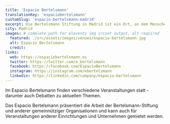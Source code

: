 ```yaml
---
title: 'Espacio Bertelsmann'
translationKey: 'espaciobertelsmann'
customSlug: 'espacio-bertelsmann-madrid'
excerpt: Die Bertelsmann Stiftung in Madrid ist ein Ort, an dem Menschen zusammenkommen, lernen und gemeinsam nach innovativen Lösungen suchen, um einen positiven sozialen Wandel zu fördern.
city: Madrid
images: # complete path for eleventy img srcset output, alt required
  featured: ./src/assets/images/venues/espacio-bertelsmann.jpg
  alt: Espacio Bertelsmann
  credit:
links:
  web: https://espaciobertelsmann.es
  twitter: https://twitter.com/e_bertelsmann
  facebook: https://facebook.com/EspacioBertelsmann
  instagram: https://instagram.com/ebertelsmann
  linkedin: https://linkedin.com/company/espacio-bertelsmann
---
```


Im Espacio Bertelsmann finden verschiedene Veranstaltungen statt - darunter auch Debatten zu aktuellen Themen.

Das Espacio Bertelsmann präsentiert die Arbeit der Bertelsmann-Stiftung und anderer gemeinnütziger Organisationen und kann auch für Veranstaltungen anderer Einrichtungen und Unternehmen gemietet werden.
